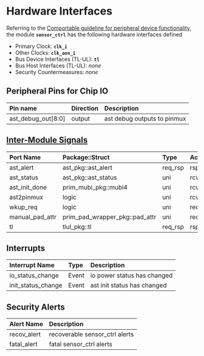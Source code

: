 # Hardware Interfaces

<!-- BEGIN CMDGEN util/regtool.py --interfaces ./hw/top_earlgrey/ip/sensor_ctrl/data/sensor_ctrl.hjson -->
Referring to the [Comportable guideline for peripheral device functionality](https://opentitan.org/book/doc/contributing/hw/comportability), the module **`sensor_ctrl`** has the following hardware interfaces defined
- Primary Clock: **`clk_i`**
- Other Clocks: **`clk_aon_i`**
- Bus Device Interfaces (TL-UL): **`tl`**
- Bus Host Interfaces (TL-UL): *none*
- Security Countermeasures: *none*

## Peripheral Pins for Chip IO

| Pin name           | Direction   | Description                 |
|:-------------------|:------------|:----------------------------|
| ast_debug_out[8:0] | output      | ast debug outputs to pinmux |

## [Inter-Module Signals](https://opentitan.org/book/doc/contributing/hw/comportability/index.html#inter-signal-handling)

| Port Name       | Package::Struct                | Type    | Act   |   Width | Description   |
|:----------------|:-------------------------------|:--------|:------|--------:|:--------------|
| ast_alert       | ast_pkg::ast_alert             | req_rsp | rsp   |       1 |               |
| ast_status      | ast_pkg::ast_status            | uni     | rcv   |       1 |               |
| ast_init_done   | prim_mubi_pkg::mubi4           | uni     | rcv   |       1 |               |
| ast2pinmux      | logic                          | uni     | rcv   |       9 |               |
| wkup_req        | logic                          | uni     | req   |       1 |               |
| manual_pad_attr | prim_pad_wrapper_pkg::pad_attr | uni     | req   |       4 |               |
| tl              | tlul_pkg::tl                   | req_rsp | rsp   |       1 |               |

## Interrupts

| Interrupt Name     | Type   | Description                 |
|:-------------------|:-------|:----------------------------|
| io_status_change   | Event  | io power status has changed |
| init_status_change | Event  | ast init status has changed |

## Security Alerts

| Alert Name   | Description                    |
|:-------------|:-------------------------------|
| recov_alert  | recoverable sensor_ctrl alerts |
| fatal_alert  | fatal sensor_ctrl alerts       |


<!-- END CMDGEN -->
